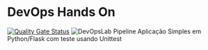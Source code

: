 # DevOps Hands On
[![Quality Gate Status](https://sonarcloud.io/api/project_badges/measure?project=EduMelo_devopslab&metric=alert_status)](https://sonarcloud.io/summary/new_code?id=EduMelo_devopslab)
![DevOpsLab Pipeline](https://github.com/EduMelo/devopslab/actions/workflows/pipeline.yml/badge.svg)
Aplicação Simples em Python/Flask com teste usando Unittest